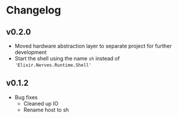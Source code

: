 # Changelog

## v0.2.0

  * Moved hardware abstraction layer to separate project for further
    development
  * Start the shell using the name `sh` instead of `'Elixir.Nerves.Runtime.Shell'`

## v0.1.2

  * Bug fixes
    * Cleaned up IO
    * Rename host to sh
